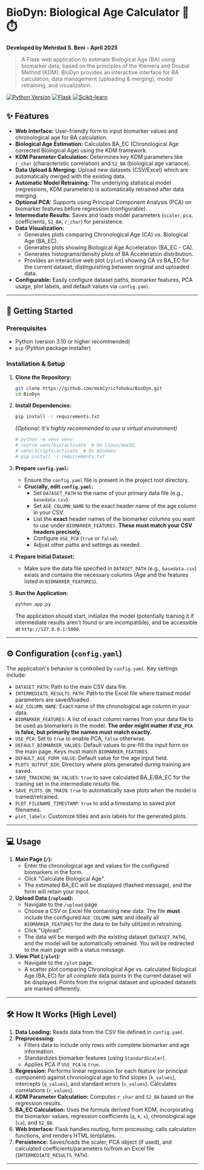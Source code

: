 # BioDyn: Biological Age Calculator 🧬⏱️

**Developed by Mehrdad S. Beni - April 2025**

> A Flask web application to estimate Biological Age (BA) using biomarker data, based on the principles of the Klemera and Doubal Method (KDM). BioDyn provides an interactive interface for BA calculation, data management (uploading & merging), model retraining, and visualization.

[![Python Version](https://img.shields.io/badge/python-3.10+-blue.svg)](https://www.python.org/downloads/)
[![Flask](https://img.shields.io/badge/Flask-2.x-orange.svg)](https://flask.palletsprojects.com/)
[![Scikit-learn](https://img.shields.io/badge/Scikit--learn-used-brightgreen.svg)](https://scikit-learn.org/)

## ✨ Features

* **Web Interface:** User-friendly form to input biomarker values and chronological age for BA calculation.
* **Biological Age Estimation:** Calculates BA_EC (Chronological Age corrected Biological Age) using the KDM framework.
* **KDM Parameter Calculation:** Determines key KDM parameters like `r_char` (characteristic correlation) and `S2_BA` (biological age variance).
* **Data Upload & Merging:** Upload new datasets (CSV/Excel) which are automatically merged with the existing data.
* **Automatic Model Retraining:** The underlying statistical model (regressions, KDM parameters) is automatically retrained after data merging.
* **Optional PCA:** Supports using Principal Component Analysis (PCA) on biomarker features before regression (configurable).
* **Intermediate Results:** Saves and loads model parameters (`scaler`, `pca`, coefficients, `S2_BA`, `r_char`) for persistence.
* **Data Visualization:**
    * Generates plots comparing Chronological Age (CA) vs. Biological Age (BA_EC).
    * Generates plots showing Biological Age Acceleration (BA_EC - CA).
    * Generates histograms/density plots of BA Acceleration distribution.
    * Provides an interactive web plot (`/plot`) showing CA vs BA_EC for the current dataset, distinguishing between original and uploaded data.
* **Configurable:** Easily configure dataset paths, biomarker features, PCA usage, plot labels, and default values via `config.yaml`.

---

## 🚀 Getting Started

### Prerequisites

* Python (version 3.10 or higher recommended)
* `pip` (Python package installer)

### Installation & Setup

1.  **Clone the Repository:**
    ```bash
    git clone https://github.com/msbCyricTohoku/BioDyn.git
    cd BioDyn
    ```

2.  **Install Dependencies:**
    ```bash
    pip install -r requirements.txt
    ```
    *(Optional: It's highly recommended to use a virtual environment)*
    ```bash
    # python -m venv venv
    # source venv/bin/activate  # On Linux/macOS
    # venv\Scripts\activate  # On Windows
    # pip install -r requirements.txt
    ```

3.  **Prepare `config.yaml`:**
    * Ensure the `config.yaml` file is present in the project root directory.
    * **Crucially, edit `config.yaml`:**
        * Set `DATASET_PATH` to the name of your primary data file (e.g., `basedata.csv`).
        * Set `AGE_COLUMN_NAME` to the exact header name of the age column in your CSV.
        * List the **exact** header names of the biomarker columns you want to use under `BIOMARKER_FEATURES`. **These must match your CSV headers precisely.**
        * Configure `USE_PCA` (`true` or `false`).
        * Adjust other paths and settings as needed.

4.  **Prepare Initial Dataset:**
    * Make sure the data file specified in `DATASET_PATH` (e.g., `basedata.csv`) exists and contains the necessary columns (Age and the features listed in `BIOMARKER_FEATURES`).

5.  **Run the Application:**
    ```bash
    python app.py
    ```
    The application should start, initialize the model (potentially training it if intermediate results aren't found or are incompatible), and be accessible at `http://127.0.0.1:5000`.

---

## ⚙️ Configuration (`config.yaml`)

The application's behavior is controlled by `config.yaml`. Key settings include:

* `DATASET_PATH`: Path to the main CSV data file.
* `INTERMEDIATE_RESULTS_PATH`: Path to the Excel file where trained model parameters are saved/loaded.
* `AGE_COLUMN_NAME`: Exact name of the chronological age column in your data.
* `BIOMARKER_FEATURES`: A list of exact column names from your data file to be used as biomarkers in the model. **The order might matter if `USE_PCA` is false, but primarily the names must match exactly.**
* `USE_PCA`: Set to `true` to enable PCA, `false` otherwise.
* `DEFAULT_BIOMARKER_VALUES`: Default values to pre-fill the input form on the main page. Keys must match `BIOMARKER_FEATURES`.
* `DEFAULT_AGE_FORM_VALUE`: Default value for the age input field.
* `PLOTS_OUTPUT_DIR`: Directory where plots generated during training are saved.
* `SAVE_TRAINING_BA_VALUES`: `true` to save calculated BA_E/BA_EC for the training set in the intermediate results file.
* `SAVE_PLOTS_ON_TRAIN`: `true` to automatically save plots when the model is trained/retrained.
* `PLOT_FILENAME_TIMESTAMP`: `true` to add a timestamp to saved plot filenames.
* `plot_labels`: Customize titles and axis labels for the generated plots.

---

## 💻 Usage

1.  **Main Page (`/`):**
    * Enter the chronological age and values for the configured biomarkers in the form.
    * Click "Calculate Biological Age".
    * The estimated BA_EC will be displayed (flashed message), and the form will retain your input.
2.  **Upload Data (`/upload`):**
    * Navigate to the `/upload` page.
    * Choose a CSV or Excel file containing new data. The file **must** include the configured `AGE_COLUMN_NAME` and ideally all `BIOMARKER_FEATURES` for the data to be fully utilized in retraining.
    * Click "Upload".
    * The data will be merged with the existing dataset (`DATASET_PATH`), and the model will be automatically retrained. You will be redirected to the main page with a status message.
3.  **View Plot (`/plot`):**
    * Navigate to the `/plot` page.
    * A scatter plot comparing Chronological Age vs. calculated Biological Age (BA_EC) for all *complete* data points in the current dataset will be displayed. Points from the original dataset and uploaded datasets are marked differently.

---

## 🛠️ How It Works (High Level)

1.  **Data Loading:** Reads data from the CSV file defined in `config.yaml`.
2.  **Preprocessing:**
    * Filters data to include only rows with complete biomarker and age information.
    * Standardizes biomarker features (using `StandardScaler`).
    * Applies PCA if `USE_PCA` is `true`.
3.  **Regression:** Performs linear regression for each feature (or principal component) against chronological age to find slopes (`k_values`), intercepts (`q_values`), and standard errors (`s_values`). Calculates correlations (`r_values`).
4.  **KDM Parameter Calculation:** Computes `r_char` and `S2_BA` based on the regression results.
5.  **BA_EC Calculation:** Uses the formula derived from KDM, incorporating the biomarker values, regression coefficients (`q`, `k`, `s`), chronological age (`ca`), and `S2_BA`.
6.  **Web Interface:** Flask handles routing, form processing, calls calculation functions, and renders HTML templates.
7.  **Persistence:** Saves/loads the scaler, PCA object (if used), and calculated coefficients/parameters to/from an Excel file (`INTERMEDIATE_RESULTS_PATH`).

---

